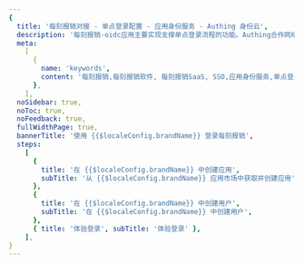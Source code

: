 ```yaml
---
{
  title: '每刻报销对接 - 单点登录配置 - 应用身份服务 - Authing 身份云',
  description: '每刻报销-oidc应用主要实现支撑单点登录流程的功能。Authing合作网络提供 每刻报销对接，单点登录，SSO，实现应用的快捷登录、免密登录，提升员工办公体验、增强用户体验，增强企业数字化服务水平。',
  meta:
    [
      {
        name: 'keywords',
        content: '每刻报销,每刻报销软件, 每刻报销SaaS, SSO,应用身份服务,单点登录配置,Authing身份云',
      },
    ],
  noSidebar: true,
  noToc: true,
  noFeedback: true,
  fullWidthPage: true,
  bannerTitle: '使用 {{$localeConfig.brandName}} 登录每刻报销',
  steps:
    [
      {
        title: '在 {{$localeConfig.brandName}} 中创建应用',
        subTitle: '从 {{$localeConfig.brandName}} 应用市场中获取并创建应用',
      },
      {
        title: '在 {{$localeConfig.brandName}} 中创建用户',
        subTitle: '在 {{$localeConfig.brandName}} 中创建用户',
      },
      { title: '体验登录', subTitle: '体验登录' },
    ],
}
---
```


<IntegrationDetail/>
